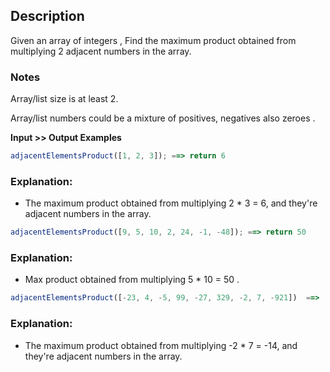 ## Description

Given an array of integers , Find the maximum product obtained from multiplying 2 adjacent numbers in the array.

### Notes

Array/list size is at least 2.

Array/list numbers could be a mixture of positives, negatives also zeroes .

**Input >> Output Examples**

```ts
adjacentElementsProduct([1, 2, 3]); ==> return 6
```

### Explanation:

- The maximum product obtained from multiplying 2 \* 3 = 6, and they're adjacent numbers in the array.

```ts
adjacentElementsProduct([9, 5, 10, 2, 24, -1, -48]); ==> return 50
```

### Explanation:

- Max product obtained from multiplying 5 \* 10 = 50 .

```ts
adjacentElementsProduct([-23, 4, -5, 99, -27, 329, -2, 7, -921])  ==>  return -14
```

### Explanation:

- The maximum product obtained from multiplying -2 \* 7 = -14, and they're adjacent numbers in the array.
